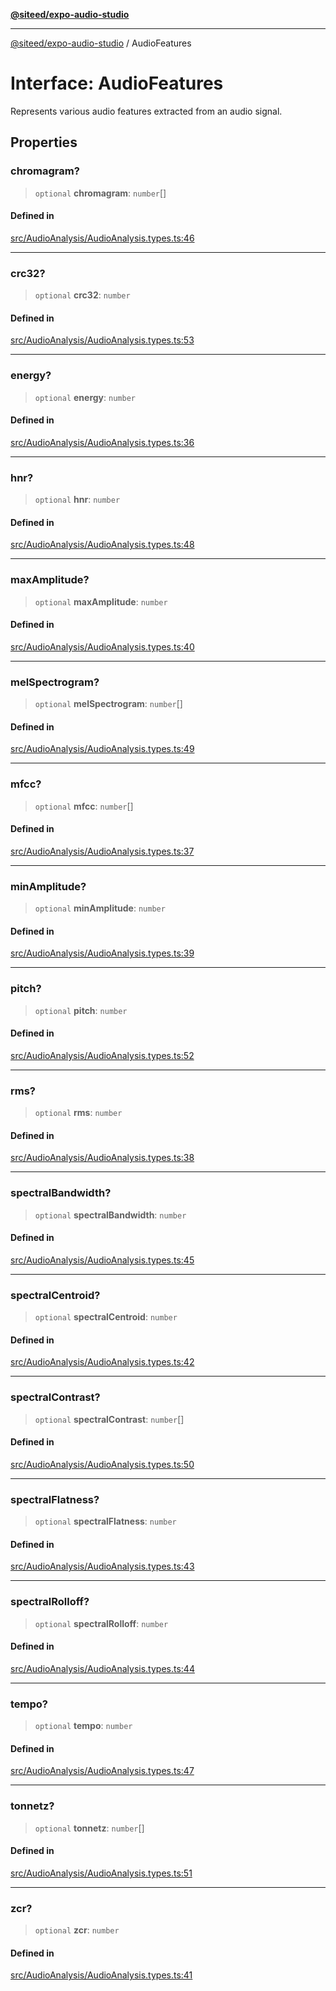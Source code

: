 [**@siteed/expo-audio-studio**](../README.md)

***

[@siteed/expo-audio-studio](../README.md) / AudioFeatures

# Interface: AudioFeatures

Represents various audio features extracted from an audio signal.

## Properties

### chromagram?

> `optional` **chromagram**: `number`[]

#### Defined in

[src/AudioAnalysis/AudioAnalysis.types.ts:46](https://github.com/deeeed/expo-audio-stream/blob/01587473d138d2044082592da4994edb9b0d9107/packages/expo-audio-stream/src/AudioAnalysis/AudioAnalysis.types.ts#L46)

***

### crc32?

> `optional` **crc32**: `number`

#### Defined in

[src/AudioAnalysis/AudioAnalysis.types.ts:53](https://github.com/deeeed/expo-audio-stream/blob/01587473d138d2044082592da4994edb9b0d9107/packages/expo-audio-stream/src/AudioAnalysis/AudioAnalysis.types.ts#L53)

***

### energy?

> `optional` **energy**: `number`

#### Defined in

[src/AudioAnalysis/AudioAnalysis.types.ts:36](https://github.com/deeeed/expo-audio-stream/blob/01587473d138d2044082592da4994edb9b0d9107/packages/expo-audio-stream/src/AudioAnalysis/AudioAnalysis.types.ts#L36)

***

### hnr?

> `optional` **hnr**: `number`

#### Defined in

[src/AudioAnalysis/AudioAnalysis.types.ts:48](https://github.com/deeeed/expo-audio-stream/blob/01587473d138d2044082592da4994edb9b0d9107/packages/expo-audio-stream/src/AudioAnalysis/AudioAnalysis.types.ts#L48)

***

### maxAmplitude?

> `optional` **maxAmplitude**: `number`

#### Defined in

[src/AudioAnalysis/AudioAnalysis.types.ts:40](https://github.com/deeeed/expo-audio-stream/blob/01587473d138d2044082592da4994edb9b0d9107/packages/expo-audio-stream/src/AudioAnalysis/AudioAnalysis.types.ts#L40)

***

### melSpectrogram?

> `optional` **melSpectrogram**: `number`[]

#### Defined in

[src/AudioAnalysis/AudioAnalysis.types.ts:49](https://github.com/deeeed/expo-audio-stream/blob/01587473d138d2044082592da4994edb9b0d9107/packages/expo-audio-stream/src/AudioAnalysis/AudioAnalysis.types.ts#L49)

***

### mfcc?

> `optional` **mfcc**: `number`[]

#### Defined in

[src/AudioAnalysis/AudioAnalysis.types.ts:37](https://github.com/deeeed/expo-audio-stream/blob/01587473d138d2044082592da4994edb9b0d9107/packages/expo-audio-stream/src/AudioAnalysis/AudioAnalysis.types.ts#L37)

***

### minAmplitude?

> `optional` **minAmplitude**: `number`

#### Defined in

[src/AudioAnalysis/AudioAnalysis.types.ts:39](https://github.com/deeeed/expo-audio-stream/blob/01587473d138d2044082592da4994edb9b0d9107/packages/expo-audio-stream/src/AudioAnalysis/AudioAnalysis.types.ts#L39)

***

### pitch?

> `optional` **pitch**: `number`

#### Defined in

[src/AudioAnalysis/AudioAnalysis.types.ts:52](https://github.com/deeeed/expo-audio-stream/blob/01587473d138d2044082592da4994edb9b0d9107/packages/expo-audio-stream/src/AudioAnalysis/AudioAnalysis.types.ts#L52)

***

### rms?

> `optional` **rms**: `number`

#### Defined in

[src/AudioAnalysis/AudioAnalysis.types.ts:38](https://github.com/deeeed/expo-audio-stream/blob/01587473d138d2044082592da4994edb9b0d9107/packages/expo-audio-stream/src/AudioAnalysis/AudioAnalysis.types.ts#L38)

***

### spectralBandwidth?

> `optional` **spectralBandwidth**: `number`

#### Defined in

[src/AudioAnalysis/AudioAnalysis.types.ts:45](https://github.com/deeeed/expo-audio-stream/blob/01587473d138d2044082592da4994edb9b0d9107/packages/expo-audio-stream/src/AudioAnalysis/AudioAnalysis.types.ts#L45)

***

### spectralCentroid?

> `optional` **spectralCentroid**: `number`

#### Defined in

[src/AudioAnalysis/AudioAnalysis.types.ts:42](https://github.com/deeeed/expo-audio-stream/blob/01587473d138d2044082592da4994edb9b0d9107/packages/expo-audio-stream/src/AudioAnalysis/AudioAnalysis.types.ts#L42)

***

### spectralContrast?

> `optional` **spectralContrast**: `number`[]

#### Defined in

[src/AudioAnalysis/AudioAnalysis.types.ts:50](https://github.com/deeeed/expo-audio-stream/blob/01587473d138d2044082592da4994edb9b0d9107/packages/expo-audio-stream/src/AudioAnalysis/AudioAnalysis.types.ts#L50)

***

### spectralFlatness?

> `optional` **spectralFlatness**: `number`

#### Defined in

[src/AudioAnalysis/AudioAnalysis.types.ts:43](https://github.com/deeeed/expo-audio-stream/blob/01587473d138d2044082592da4994edb9b0d9107/packages/expo-audio-stream/src/AudioAnalysis/AudioAnalysis.types.ts#L43)

***

### spectralRolloff?

> `optional` **spectralRolloff**: `number`

#### Defined in

[src/AudioAnalysis/AudioAnalysis.types.ts:44](https://github.com/deeeed/expo-audio-stream/blob/01587473d138d2044082592da4994edb9b0d9107/packages/expo-audio-stream/src/AudioAnalysis/AudioAnalysis.types.ts#L44)

***

### tempo?

> `optional` **tempo**: `number`

#### Defined in

[src/AudioAnalysis/AudioAnalysis.types.ts:47](https://github.com/deeeed/expo-audio-stream/blob/01587473d138d2044082592da4994edb9b0d9107/packages/expo-audio-stream/src/AudioAnalysis/AudioAnalysis.types.ts#L47)

***

### tonnetz?

> `optional` **tonnetz**: `number`[]

#### Defined in

[src/AudioAnalysis/AudioAnalysis.types.ts:51](https://github.com/deeeed/expo-audio-stream/blob/01587473d138d2044082592da4994edb9b0d9107/packages/expo-audio-stream/src/AudioAnalysis/AudioAnalysis.types.ts#L51)

***

### zcr?

> `optional` **zcr**: `number`

#### Defined in

[src/AudioAnalysis/AudioAnalysis.types.ts:41](https://github.com/deeeed/expo-audio-stream/blob/01587473d138d2044082592da4994edb9b0d9107/packages/expo-audio-stream/src/AudioAnalysis/AudioAnalysis.types.ts#L41)
